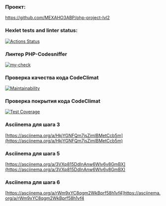 ### Проект:

https://github.com/MEXAHO3ABP/php-project-lvl2

### Hexlet tests and linter status:

[![Actions Status](https://github.com/MEXAHO3ABP/php-project-lvl2/workflows/hexlet-check/badge.svg)](https://github.com/MEXAHO3ABP/php-project-lvl2/actions)

### Линтер PHP-Codesniffer

[![my-check](https://github.com/MEXAHO3ABP/php-project-lvl2/actions/workflows/linter-php-codesniffer.yml/badge.svg?branch=main)](https://github.com/MEXAHO3ABP/php-project-lvl2/actions/workflows/linter-php-codesniffer.yml)

### Проверка качества кода CodeClimat

[![Maintainability](https://api.codeclimate.com/v1/badges/1f21cab591ba7b709528/maintainability)](https://codeclimate.com/github/MEXAHO3ABP/php-project-lvl2/maintainability)

### Проверка покрытия кода CodeClimat

[![Test Coverage](https://api.codeclimate.com/v1/badges/1f21cab591ba7b709528/test_coverage)](https://codeclimate.com/github/MEXAHO3ABP/php-project-lvl2/test_coverage)

### Asciinema для шага 3

[https://asciinema.org/a/HkjYGNFQm7jsZimlBMetCcb5m](https://asciinema.org/a/HkjYGNFQm7jsZimlBMetCcb5m)

### Asciinema для шага 5

[https://asciinema.org/a/3VXp815DdInAnw6Wlv6v8GmBX](https://asciinema.org/a/3VXp815DdInAnw6Wlv6v8GmBX)

### Asciinema для шага 6

[https://asciinema.org/a/rWm9xYC8qgm2WkBprf58h1vf4]https://asciinema.org/a/rWm9xYC8qgm2WkBprf58h1vf4
